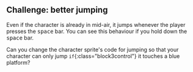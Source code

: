 ## Challenge: better jumping

Even if the character is already in mid-air, it jumps whenever the player presses the <kbd>space</kbd> bar. You can see this behaviour if you hold down the <kbd>space</kbd> bar.

Can you change the character sprite's code for jumping so that your character can only jump `if`{:class="block3control"} it touches a blue platform?

